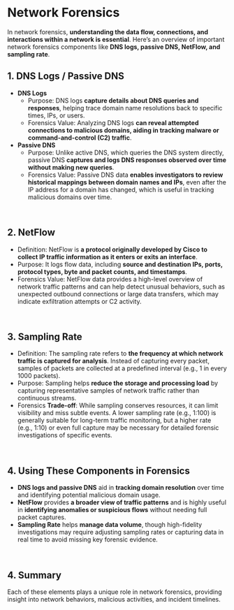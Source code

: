 <br>

# Network Forensics
In network forensics, **understanding the data flow, connections, and interactions within a network is essential**. Here’s an overview of important network forensics components like **DNS logs, passive DNS, NetFlow, and sampling rate**.

## 1. DNS Logs / Passive DNS
  - **DNS Logs**
    - Purpose: DNS logs **capture details about DNS queries and responses**, helping trace domain name resolutions back to specific times, IPs, or users.
    - Forensics Value: Analyzing DNS logs **can reveal attempted connections to malicious domains, aiding in tracking malware or command-and-control (C2) traffic**.
  - **Passive DNS**
    - Purpose: Unlike active DNS, which queries the DNS system directly, passive DNS **captures and logs DNS responses observed over time without making new queries**.
    - Forensics Value: Passive DNS data **enables investigators to review historical mappings between domain names and IPs**, even after the IP address for a domain has changed, which is useful in tracking malicious domains over time.  
<br>

## 2. NetFlow
  - Definition: NetFlow is **a protocol originally developed by Cisco to collect IP traffic information as it enters or exits an interface**.
  - Purpose: It logs flow data, including **source and destination IPs, ports, protocol types, byte and packet counts, and timestamps**.
  - Forensics Value: NetFlow data provides a high-level overview of network traffic patterns and can help detect unusual behaviors, such as unexpected outbound connections or large data transfers, which may indicate exfiltration attempts or C2 activity.  
<br>

## 3. Sampling Rate
  - Definition: The sampling rate refers to **the frequency at which network traffic is captured for analysis**. Instead of capturing every packet, samples of packets are collected at a predefined interval (e.g., 1 in every 1000 packets).
  - Purpose: Sampling helps **reduce the storage and processing load** by capturing representative samples of network traffic rather than continuous streams.
  - Forensics **Trade-off**: While sampling conserves resources, it can limit visibility and miss subtle events. A lower sampling rate (e.g., 1:100) is generally suitable for long-term traffic monitoring, but a higher rate (e.g., 1:10) or even full capture may be necessary for detailed forensic investigations of specific events.  
<br>

## 4. Using These Components in Forensics
  - **DNS logs and passive DNS** aid in **tracking domain resolution** over time and identifying potential malicious domain usage.
  - **NetFlow** provides **a broader view of traffic patterns** and is highly useful in **identifying anomalies or suspicious flows** without needing full packet captures.
  - **Sampling Rate** helps **manage data volume**, though high-fidelity investigations may require adjusting sampling rates or capturing data in real time to avoid missing key forensic evidence.  
<br>

## 4. Summary
Each of these elements plays a unique role in network forensics, providing insight into network behaviors, malicious activities, and incident timelines.  
<br>